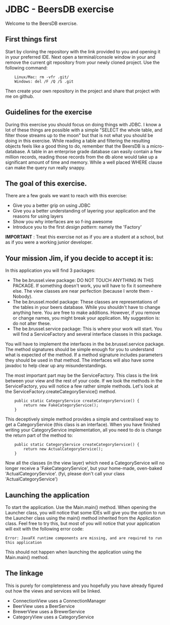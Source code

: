 # JDBC - BeersDB exercise

Welcome to the BeersDB exercise.  

## First things first

Start by cloning the repository with the link provided to you and opening it in your preferred IDE. Next open a terminal/console window in your and remove the current git repository from your newly cloned project. Use the following command:

```
    Linux/Mac: rm -vfr .git/
    Windows: del /F /Q /S .git
```
Then create your own repository in the project and share that project with me on github.


## Guidelines for the exercise

During this exercise you should focus on doing things with JDBC. I know a lot of these things are possible with a simple "SELECT the whole table, and filter those streams up to the moon" but that is not what you should be doing in this exercise. While reading a table and filtering the resulting objects feels like a good thing to do, remember that the BeersDB is a micro-database. A table in an enterprise grade database can easily contain a few million records, reading those records from the db alone would take up a significant amount of time and memory. While a well placed WHERE clause can make the query run really snappy.

## The goal of this exercise.

There are a few goals we want to reach with this exercise:
* Give you a better grip on using JDBC
* Give you a better understanding of layering your application and the reasons for using layers
* Show you why interfaces are so f-ing awesome
* Introduce you to the first _design pattern_: namely the 'Factory'

**IMPORTANT** : Treat this exercise not as if you are a student at a school, but as if you were a working junior developer.

## Your mission Jim, if you decide to accept it is:

In this application you will find 3 packages:
* The be.brussel.view package: DO NOT TOUCH ANYTHING IN THIS PACKAGE. If something doesn't work, you will have to fix it somewhere else. The view classes are near perfection (because I wrote them - Nobody).
* The be.brussel.model package: These classes are representations of the tables in your beers database. While you shouldn't have to change anything here. You are free to make additions. However, if you remove or change names, you might break your application. My suggestion is: do not alter these.
* The be.brussel.service package: This is where your work will start. You will find a ServiceFactory and several interface classes in this package.

You will have to implement the interfaces in the be.brussel.service package. The method signatures should be simple enough for you to understand what is expected of the method. If a method signature includes parameters they should be used in that method. The interfaces will also have some javadoc to help clear up any misunderstandings.

The most important part may be the ServiceFactory. This class is the link between your view and the rest of your code. If we look the methods in the ServiceFactory, you will notice a few rather simple methods. Let's look at the ServiceFactory.createCategoryService() method.

```
    public static CategoryService createCategoryService() {
        return new FakeCategoryService();
    }
```

This deceptively simple method provides a simple and centralised way to get a CategoryService (this class is an interface). When you have finished writing your CategoryService implementation, all you need to do is change the return part of the method to:

```
    public static CategoryService createCategoryService() {
        return new ActualCategoryService();
    }
```

Now all the classes (in the view layer) which need a CategoryService will no longer receive a 'FakeCategoryService', but your home-made, oven-baked 'ActualCategoryService'. (fyi, please don't call your class 'ActualCategoryService')

## Launching the application
To start the application. Use the Main.main() method. When opening the Launcher class, you will notice that some IDEs will give you the option to run the Launcher class using the main() method inherited from the Application class. Feel free to try this, but most of you will notice that your application will exit with the following error code:

```
Error: JavaFX runtime components are missing, and are required to run this application
```

This should not happen when launching the application using the Main.main() method.

## The linkage

This is purely for completeness and you hopefully you have already figured out how the views and services will be linked.

* ConnectionView uses a ConnectionManager
* BeerView uses a BeerService
* BrewerView uses a BrewerService
* CategoryView uses a CategoryService

